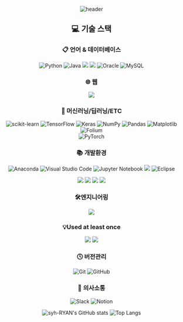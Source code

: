 <div align=center>
  
![header](https://capsule-render.vercel.app/api?type=waving&color=gradient&height=300&section=header&text=syh%20Github&fontSize=80&animation=fadeIn&fontAlignY=38&desc=&descAlignY=53&descAlign=70)

  
## 💻 기술 스택

### 📋 언어 & 데이터베이스
![Python](https://img.shields.io/badge/python-3670A0?style=for-the-badge&logo=python&logoColor=ffdd54)
![Java](https://img.shields.io/badge/java-%23ED8B00.svg?style=for-the-badge&logo=java&logoColor=white)
<img src="https://img.shields.io/badge/PostgreSQL-4169e1?style=for-the-badge&logo=PostgreSQL&logoColor=white">
<img src="https://img.shields.io/badge/MariaDB-003545?style=for-the-badge&logo=MariaDB&logoColor=white">
![Oracle](https://img.shields.io/badge/Oracle-F80000?style=for-the-badge&logo=oracle&logoColor=white)
![MySQL](https://img.shields.io/badge/mysql-%2300f.svg?style=for-the-badge&logo=mysql&logoColor=white)

### 🌐 웹
<img src="https://img.shields.io/badge/Django-092E20?style=for-the-badge&logo=Django&logoColor=white">

### 🤖 머신러닝/딥러닝/ETC
![scikit-learn](https://img.shields.io/badge/scikit--learn-%23F7931E.svg?style=for-the-badge&logo=scikit-learn&logoColor=white)
![TensorFlow](https://img.shields.io/badge/TensorFlow-%23FF6F00.svg?style=for-the-badge&logo=TensorFlow&logoColor=white)
![Keras](https://img.shields.io/badge/Keras-%23D00000.svg?style=for-the-badge&logo=Keras&logoColor=white)
![NumPy](https://img.shields.io/badge/numpy-%23013243.svg?style=for-the-badge&logo=numpy&logoColor=white)
![Pandas](https://img.shields.io/badge/pandas-%23150458.svg?style=for-the-badge&logo=pandas&logoColor=white)
![Matplotlib](https://img.shields.io/badge/Matplotlib-%23ffffff.svg?style=for-the-badge&logo=Matplotlib&logoColor=black)
![Folium](https://img.shields.io/badge/Folium-%23ffffff.svg?style=for-the-badge&logo=Folium&logoColor=black)   
 ![PyTorch](https://img.shields.io/badge/PyTorch-%23EE4C2C.svg?style=for-the-badge&logo=PyTorch&logoColor=white)  

### 📚 개발환경
![Anaconda](https://img.shields.io/badge/Anaconda-%2344A833.svg?style=for-the-badge&logo=anaconda&logoColor=white)
![Visual Studio Code](https://img.shields.io/badge/Visual%20Studio%20Code-0078d7.svg?style=for-the-badge&logo=visual-studio-code&logoColor=white)
![Jupyter Notebook](https://img.shields.io/badge/jupyter-%23FA0F00.svg?style=for-the-badge&logo=jupyter&logoColor=white)
<img src="https://img.shields.io/badge/pycharm-000000?style=for-the-badge&logo=pycharm&logoColor=white">
![Eclipse](https://img.shields.io/badge/Eclipse-FE7A16.svg?style=for-the-badge&logo=Eclipse&logoColor=white)

<img src="https://img.shields.io/badge/Ubuntu-E95420?style=for-the-badge&logo=Ubuntu&logoColor=white">
<img src="https://img.shields.io/badge/Amazone EC2-FF9900?style=for-the-badge&logo=Amazone EC2&logoColor=white">
<img src="https://img.shields.io/badge/Amazone RDS-527FFF?style=for-the-badge&logo=Amazone RDS&logoColor=white">
<img src="https://img.shields.io/badge/Amazone S3-569A31?style=for-the-badge&logo=Amazone S3&logoColor=white">


### 🛠엔지니어링
<img src="https://img.shields.io/badge/Apache Airflow-017CEE?style=for-the-badge&logo=Apache Airflow&logoColor=white">

### 💡Used at least once
<img src="https://img.shields.io/badge/apachehadoop-66CCFF?style=for-the-badge&logo=apachehadoop&logoColor=white">
<img src="https://img.shields.io/badge/apachespark-E25A1C?style=for-the-badge&logo=apachespark&logoColor=white">

### 🕓 버전관리
![Git](https://img.shields.io/badge/git-%23F05033.svg?style=for-the-badge&logo=git&logoColor=white)
![GitHub](https://img.shields.io/badge/github-%23121011.svg?style=for-the-badge&logo=github&logoColor=white)   

### 💬 의사소통
![Slack](https://img.shields.io/badge/Slack-4A154B?style=for-the-badge&logo=slack&logoColor=white)
![Notion](https://img.shields.io/badge/Notion-%23000000.svg?style=for-the-badge&logo=notion&logoColor=white)



  ![syh-RYAN's GitHub stats](https://github-readme-stats.vercel.app/api?username=syh-RYAN&show_icons=true&theme=radical)  ![Top Langs](https://github-readme-stats.vercel.app/api/top-langs/?username=syh-RYAN&show_icons=true&theme=radical)
  
